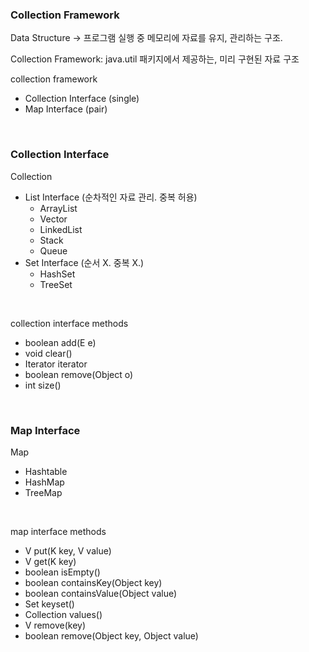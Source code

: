 ### Collection Framework

Data Structure -> 프로그램 실행 중 메모리에 자료를 유지, 관리하는 구조.

Collection Framework: java.util 패키지에서 제공하는, 미리 구현된 자료 구조

collection framework
- Collection Interface (single)
- Map Interface (pair)

<br/>

### Collection Interface

Collection
- List Interface (순차적인 자료 관리. 중복 허용)
  - ArrayList
  - Vector
  - LinkedList
  - Stack
  - Queue
- Set Interface (순서 X. 중복 X.)
  - HashSet
  - TreeSet

<br/>

collection interface methods
- boolean add(E e)
- void clear()
- Iterator<E> iterator
- boolean remove(Object o)
- int size()

<br/>

### Map Interface

Map
- Hashtable
- HashMap
- TreeMap

<br/>

map interface methods
- V put(K key, V value)
- V get(K key)
- boolean isEmpty()
- boolean containsKey(Object key)
- boolean containsValue(Object value)
- Set keyset()
- Collection values()
- V remove(key)
- boolean remove(Object key, Object value)